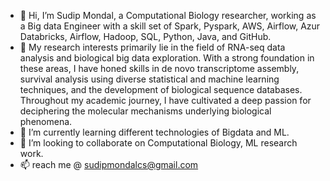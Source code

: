 - 👋 Hi, I’m Sudip Mondal, a Computational Biology researcher, working as a Big data Engineer with a skill set of Spark, Pyspark, AWS, Airflow, Azur Databricks, Airflow, Hadoop, SQL, Python, Java, and GitHub.
- 👀 My research interests primarily lie in the field of RNA-seq data analysis and biological big data exploration. With a strong foundation in these areas, I have honed skills in de novo transcriptome assembly, survival analysis using diverse statistical and machine learning techniques, and the development of biological sequence databases. Throughout my academic journey, I have cultivated a deep passion for deciphering the molecular mechanisms underlying biological phenomena.
- 🌱 I’m currently learning different technologies of Bigdata and ML.
- 💞️ I’m looking to collaborate on Computational Biology, ML research work.
- 📫 reach me @ sudipmondalcs@gmail.com

<!---
sudipmondalcse/sudipmondalcse is a ✨ special ✨ repository because its `README.md` (this file) appears on your GitHub profile.
You can click the Preview link to take a look at your changes.
--->
